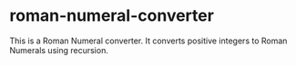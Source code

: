 # roman-numeral-converter
This is a Roman Numeral converter.  It converts positive integers to Roman Numerals using recursion.
